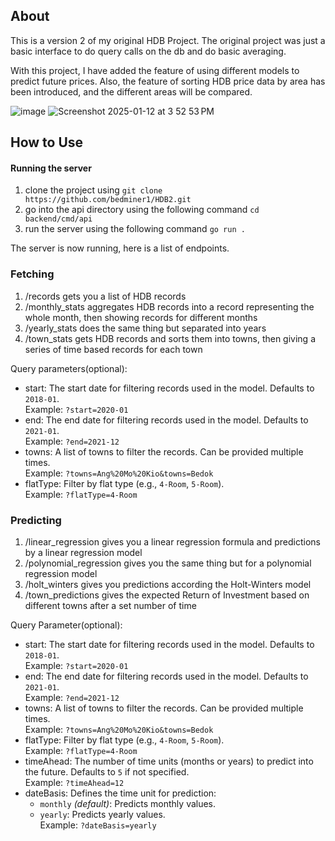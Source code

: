 ## About
This is a version 2 of my original HDB Project. The original project was just a basic interface to do query calls on the db and do basic averaging.

With this project, I have added the feature of using different models to predict future prices. Also, the feature of sorting HDB price data by area has been introduced, and the different areas will be compared.

![image](https://github.com/user-attachments/assets/cd54deab-bbfd-441e-b4d5-ce4ba2e1b1d8)
![Screenshot 2025-01-12 at 3 52 53 PM](https://github.com/user-attachments/assets/1fe2913a-5a0e-4706-8a78-c9393e7fd2d8)



## How to Use
#### Running the server
1. clone the project using `git clone https://github.com/bedminer1/HDB2.git`
2. go into the api directory using the following command `cd backend/cmd/api`
3. run the server using the following command `go run .`

The server is now running, here is a list of endpoints.


### Fetching 
1. /records gets you a list of HDB records 
2. /monthly_stats aggregates HDB records into a record representing the whole month, then showing records for different months
3. /yearly_stats does the same thing but separated into years
4. /town_stats gets HDB records and sorts them into towns, then giving a series of time based records for each town

Query parameters(optional):
- start: The start date for filtering records used in the model. Defaults to `2018-01`.  
  Example: `?start=2020-01`
- end: The end date for filtering records used in the model. Defaults to `2021-01`.  
  Example: `?end=2021-12`
- towns: A list of towns to filter the records. Can be provided multiple times.  
  Example: `?towns=Ang%20Mo%20Kio&towns=Bedok`
- flatType: Filter by flat type (e.g., `4-Room`, `5-Room`).  
  Example: `?flatType=4-Room`

### Predicting
1. /linear_regression gives you a linear regression formula and predictions by a linear regression model
2. /polynomial_regression gives you the same thing but for a polynomial regression model
3. /holt_winters gives you predictions according the Holt-Winters model
4. /town_predictions gives the expected Return of Investment based on different towns after a set number of time

Query Parameter(optional):

- start: The start date for filtering records used in the model. Defaults to `2018-01`.  
  Example: `?start=2020-01`
- end: The end date for filtering records used in the model. Defaults to `2021-01`.  
  Example: `?end=2021-12`
- towns: A list of towns to filter the records. Can be provided multiple times.  
  Example: `?towns=Ang%20Mo%20Kio&towns=Bedok`
- flatType: Filter by flat type (e.g., `4-Room`, `5-Room`).  
  Example: `?flatType=4-Room`
- timeAhead: The number of time units (months or years) to predict into the future. Defaults to `5` if not specified.  
  Example: `?timeAhead=12`
- dateBasis: Defines the time unit for prediction:  
  - `monthly` *(default)*: Predicts monthly values.  
  - `yearly`: Predicts yearly values.  
  Example: `?dateBasis=yearly`
